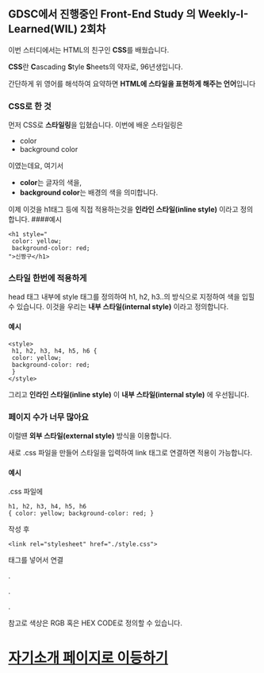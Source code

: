 ## GDSC에서 진행중인 Front-End Study 의 Weekly-I-Learned(WIL) 2회차

이번 스터디에서는 HTML의 친구인 **CSS**를 배웠습니다.

**CSS**란 **C**ascading **S**tyle **S**heets의 약자로, 96년생입니다.

간단하게 위 영어를 해석하여 요약하면 **HTML에 스타일을 표현하게 해주는 언어**입니다

### CSS로 한 것

먼저 CSS로 **스타일링**을 입혔습니다.
이번에 배운 스타일링은
- color
- background color

이였는데요, 여기서 

- **color**는 글자의 색을,
- **background color**는 배경의 색을 의미합니다.

이제 이것을 h1태그 등에 직접 적용하는것을 **인라인 스타일(inline style)** 이라고 정의합니다.
####예시
```
<h1 style="
 color: yellow;
 background-color: red;
">신짱구</h1>
```

### 스타일 한번에 적용하게

head 태그 내부에 style 태그를 정의하여 h1, h2, h3..의 방식으로
지정하여 색을 입힐 수 있습니다.
이것을 우리는 **내부 스타일(internal style)** 이라고 정의합니다.
#### 예시
```
<style>
 h1, h2, h3, h4, h5, h6 {
 color: yellow;
 background-color: red;
 }
</style>
```

그리고 **인라인 스타일(inline style)** 이 **내부 스타일(internal style)** 에 우선됩니다.

### 페이지 수가 너무 많아요

이럴떈 **외부 스타일(external style)** 방식을 이용합니다.

새로 .css 파일을 만들어 스타일을 입력하여
link 태그로 연결하면 적용이 가능합니다.

#### 예시
.css 파일에
```
h1, h2, h3, h4, h5, h6
{ color: yellow; background-color: red; }
```
작성 후
```
<link rel="stylesheet" href="./style.css">
```
태그를 넣어서 연결

.

.

.

참고로 색상은 RGB 혹은 HEX CODE로 정의할 수 있습니다.

# [자기소개 페이지로 이등하기](https://zippy-macaron-1f3225.netlify.app/)